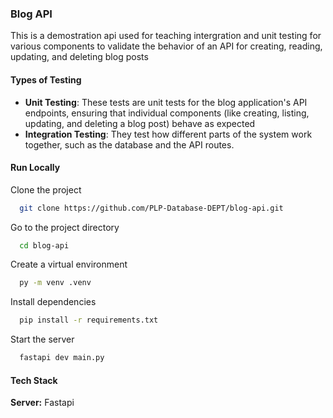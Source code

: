 ### Blog API
This is a demostration api used for teaching intergration and unit testing for various components to validate the behavior of an API for creating, reading, updating, and deleting blog posts
#### Types of Testing
- **Unit Testing**: These tests are unit tests for the blog application's API endpoints, ensuring that individual components (like creating, listing, updating, and deleting a blog post) behave as expected
- **Integration Testing**: They test how different parts of the system work together, such as the database and the API routes.
#### Run Locally

Clone the project

```bash
  git clone https://github.com/PLP-Database-DEPT/blog-api.git
```

Go to the project directory

```bash
  cd blog-api
```
Create a virtual environment

```bash
  py -m venv .venv
```
Install dependencies

```bash
  pip install -r requirements.txt
```

Start the server

```bash
  fastapi dev main.py
```


#### Tech Stack

**Server:** Fastapi
